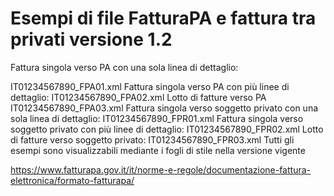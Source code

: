 # Esempi di file FatturaPA e fattura tra privati versione 1.2

Fattura singola verso PA con una sola linea di dettaglio:

 IT01234567890_FPA01.xml	Fattura singola verso PA con più linee di dettaglio:
 IT01234567890_FPA02.xml	Lotto di fatture verso PA
 IT01234567890_FPA03.xml	Fattura singola verso soggetto privato con una sola linea di dettaglio:
 IT01234567890_FPR01.xml	Fattura singola verso soggetto privato con più linee di dettaglio:
 IT01234567890_FPR02.xml	Lotto di fatture verso soggetto privato:
 IT01234567890_FPR03.xml	Tutti gli esempi sono visualizzabili mediante i fogli di stile nella versione vigente


https://www.fatturapa.gov.it/it/norme-e-regole/documentazione-fattura-elettronica/formato-fatturapa/
